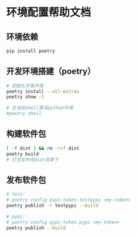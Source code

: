# 环境配置帮助文档

## 环境依赖

```bash
pip install poetry
```

## 开发环境搭建（poetry）

```bash
# 初始化开发环境
poetry install --all-extras
poetry show -t

# 在当前shell激活python环境
#poetry shell
```

## 构建软件包

```bash
[ -f dist ] && rm -rvf dist
poetry build
# 打包文件在dist目录下
```

## 发布软件包

```bash
# test:
# poetry config pypi-token.testpypi <my-token>
poetry publish -r testpypi --build

# pypi:
# poetry config pypi-token.pypi <my-token>
poetry publish --build
```
